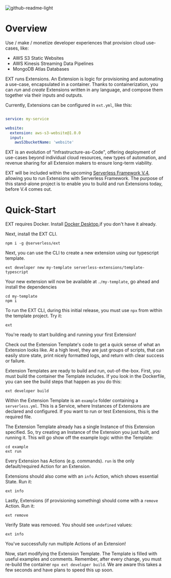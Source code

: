 ![github-readme-light](https://github.com/serverless/EXT/assets/2752551/778b80a7-7d71-4122-8c73-cd184ff4a721)

# Overview
Use / make / monetize developer experiences that provision cloud use-cases, like:

- AWS S3 Static Websites
- AWS Kinesis Streaming Data Pipelines
- MongoDB Atlas Databases

EXT runs Extensions. An Extension is logic for provisioning and automating a use-case, encapsulated in a container. Thanks to containerization, you can _run_ and _create_ Extensions written in any language, and compose them together via their inputs and outputs.

Currently, Extensions can be configured in `ext.yml`, like this:

```yaml

service: my-service

website:
  extension: aws-s3-website@1.0.0
  input:
    awsS3bucketName: 'website'
```

EXT is an evolution of "Infrastructure-as-Code", offering deployment of use-cases beyond individual cloud resources, new types of automation, and revenue sharing for all Extension makers to ensure long-term viability.

EXT will be included within the upcoming [Serverless Framework V.4](https://github.com/serverless/serverless), allowing you to run Extensions with Serverless Framework. The purpose of this stand-alone project is to enable you to build and run Extensions today, before V.4 comes out.
  
# Quick-Start

EXT requires Docker. Install [Docker Desktop](https://www.docker.com/products/docker-desktop/),if you don't have it already.

Next, install the EXT CLI.

```
npm i -g @serverless/ext
```

Next, you can use the CLI to create a new extension using our typescript template.

```
ext developer new my-template serverless-extensions/template-typescript
```

Your new extension will now be available at `./my-template`, go ahead and install the dependencies

```
cd my-template
npm i
```

To run the EXT CLI, during this initial release, you must use `npx` from within the template project. Try it:

```
ext
```

You're ready to start building and running your first Extension!

Check out the Extension Template's code to get a quick sense of what an Extension looks like. At a high level, they are just groups of scripts, that can easily store state, print nicely formatted logs, and return with clear success or failure.

Extension Templates are ready to build and run, out-of-the-box. First, you must build the container the Template includes. If you look in the Dockerfile, you can see the build steps that happen as you do this:

```
ext developer build
```

Within the Extension Template is an `example` folder containing a `serverless.yml`. This is a Service, where Instances of Extensions are declared and configured. If you want to run or test Extensions, this is the required file.

The Extension Template already has a single Instance of this Extension specified. So, try creating an Instance of the Extension you just built, and running it. This will go show off the example logic within the Template:

```
cd example
ext run
```

Every Extension has Actions (e.g. commands). `run` is the only default/required Action for an Extension.

Extensions should also come with an `info` Action, which shows essential State. Run it:

```
ext info
```

Lastly, Extensions (if provisioning something) should come with a `remove` Action. Run it:

```
ext remove
```

Verify State was removed. You should see `undefined` values:

```
ext info
```

You've successfully run multiple Actions of an Extension!

Now, start modifying the Extension Template. The Template is filled with useful examples and comments. Remember, after every change, you must re-build the container `npx ext developer build`. We are aware this takes a few seconds and have plans to speed this up soon.
